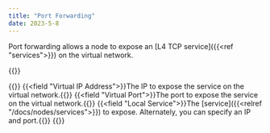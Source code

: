 ```yaml
---
title: "Port Forwarding"
date: 2023-5-8
---
```


Port forwarding allows a node to expose an [L4 TCP service]({{<ref "services">}}) on the virtual network.

{{<tgimg src="list.png" caption="Port Forward listing" width="90%">}}


{{<fields>}}
{{<field "Virtual IP Address">}}The IP to expose the service on the virtual network.{{</field>}}
{{<field "Virtual Port">}}The port to expose the service on the virtual network.{{</field>}}
{{<field "Local Service">}}The [service]({{<relref "/docs/nodes/services">}}) to expose. Alternately, you can specify an IP and port.{{</field>}}
{{</fields>}}